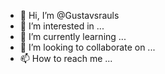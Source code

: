 - 👋 Hi, I’m @Gustavsrauls
- 👀 I’m interested in ...
- 🌱 I’m currently learning ...
- 💞️ I’m looking to collaborate on ...
- 📫 How to reach me ...

<!---
Gustavsrauls/Gustavsrauls is a ✨ special ✨ repository because its `README.md` (this file) appears on your GitHub profile.
You can click the Preview link to take a look at your changes.
--->
